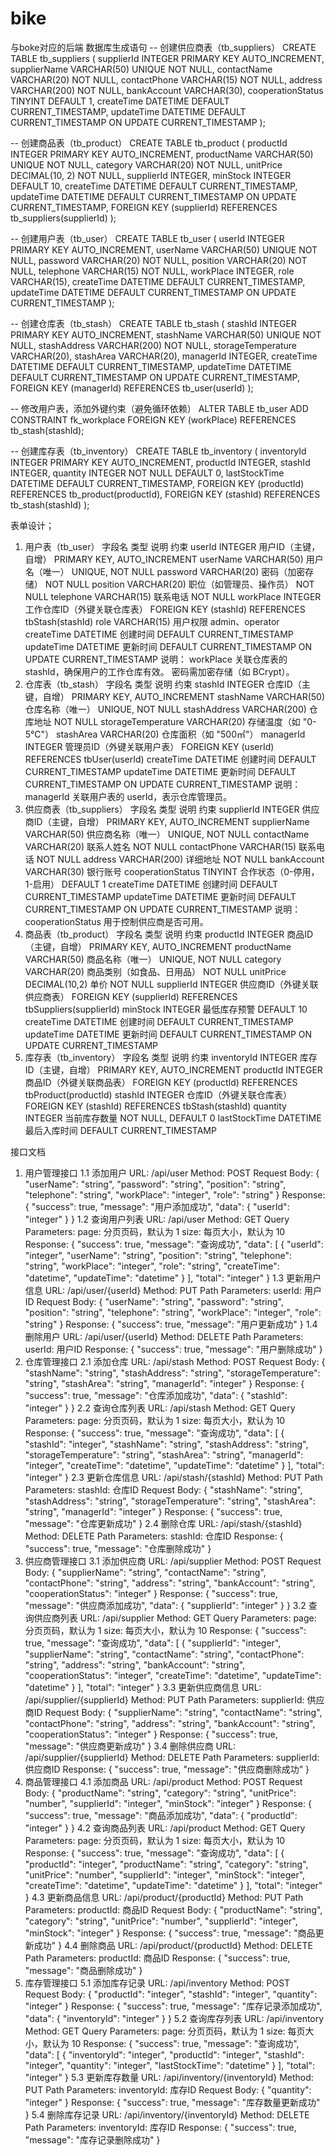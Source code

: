 # bike
与boke对应的后端
数据库生成语句
-- 创建供应商表（tb_suppliers）
CREATE TABLE tb_suppliers (
supplierId INTEGER PRIMARY KEY AUTO_INCREMENT,
supplierName VARCHAR(50) UNIQUE NOT NULL,
contactName VARCHAR(20) NOT NULL,
contactPhone VARCHAR(15) NOT NULL,
address VARCHAR(200) NOT NULL,
bankAccount VARCHAR(30),
cooperationStatus TINYINT DEFAULT 1,
createTime DATETIME DEFAULT CURRENT_TIMESTAMP,
updateTime DATETIME DEFAULT CURRENT_TIMESTAMP ON UPDATE CURRENT_TIMESTAMP
);

-- 创建商品表（tb_product）
CREATE TABLE tb_product (
productId INTEGER PRIMARY KEY AUTO_INCREMENT,
productName VARCHAR(50) UNIQUE NOT NULL,
category VARCHAR(20) NOT NULL,
unitPrice DECIMAL(10, 2) NOT NULL,
supplierId INTEGER,
minStock INTEGER DEFAULT 10,
createTime DATETIME DEFAULT CURRENT_TIMESTAMP,
updateTime DATETIME DEFAULT CURRENT_TIMESTAMP ON UPDATE CURRENT_TIMESTAMP,
FOREIGN KEY (supplierId) REFERENCES tb_suppliers(supplierId)
);

-- 创建用户表（tb_user）
CREATE TABLE tb_user (
userId INTEGER PRIMARY KEY AUTO_INCREMENT,
userName VARCHAR(50) UNIQUE NOT NULL,
password VARCHAR(20) NOT NULL,
position VARCHAR(20) NOT NULL,
telephone VARCHAR(15) NOT NULL,
workPlace INTEGER,
role VARCHAR(15),
createTime DATETIME DEFAULT CURRENT_TIMESTAMP,
updateTime DATETIME DEFAULT CURRENT_TIMESTAMP ON UPDATE CURRENT_TIMESTAMP
);

-- 创建仓库表（tb_stash）
CREATE TABLE tb_stash (
stashId INTEGER PRIMARY KEY AUTO_INCREMENT,
stashName VARCHAR(50) UNIQUE NOT NULL,
stashAddress VARCHAR(200) NOT NULL,
storageTemperature VARCHAR(20),
stashArea VARCHAR(20),
managerId INTEGER,
createTime DATETIME DEFAULT CURRENT_TIMESTAMP,
updateTime DATETIME DEFAULT CURRENT_TIMESTAMP ON UPDATE CURRENT_TIMESTAMP,
FOREIGN KEY (managerId) REFERENCES tb_user(userId)
);

-- 修改用户表，添加外键约束（避免循环依赖）
ALTER TABLE tb_user ADD CONSTRAINT fk_workplace FOREIGN KEY (workPlace) REFERENCES tb_stash(stashId);

-- 创建库存表（tb_inventory）
CREATE TABLE tb_inventory (
inventoryId INTEGER PRIMARY KEY AUTO_INCREMENT,
productId INTEGER,
stashId INTEGER,
quantity INTEGER NOT NULL DEFAULT 0,
lastStockTime DATETIME DEFAULT CURRENT_TIMESTAMP,
FOREIGN KEY (productId) REFERENCES tb_product(productId),
FOREIGN KEY (stashId) REFERENCES tb_stash(stashId)
);


表单设计；
1. 用户表（tb_user）
   字段名	类型	说明	约束
   userId	INTEGER	用户ID（主键，自增）	PRIMARY KEY, AUTO_INCREMENT
   userName	VARCHAR(50)	用户名（唯一）	UNIQUE, NOT NULL
   password	VARCHAR(20)	密码（加密存储）	NOT NULL
   position	VARCHAR(20)	职位（如管理员、操作员）	NOT NULL
   telephone	VARCHAR(15)	联系电话	NOT NULL
   workPlace	INTEGER	工作仓库ID（外键关联仓库表）	FOREIGN KEY (stashId) REFERENCES tbStash(stashId)
   role	VARCHAR(15)	用户权限 admin、operator
   createTime	DATETIME	创建时间	DEFAULT CURRENT_TIMESTAMP
   updateTime	DATETIME	更新时间	DEFAULT CURRENT_TIMESTAMP ON UPDATE CURRENT_TIMESTAMP
   说明：
    workPlace 关联仓库表的 stashId，确保用户的工作仓库有效。
    密码需加密存储（如 BCrypt）。
2. 仓库表（tb_stash）
   字段名	类型	说明	约束
   stashId	INTEGER	仓库ID（主键，自增）	PRIMARY KEY, AUTO_INCREMENT
   stashName	VARCHAR(50)	仓库名称（唯一）	UNIQUE, NOT NULL
   stashAddress	VARCHAR(200)	仓库地址	NOT NULL
   storageTemperature	VARCHAR(20)	存储温度（如 "0-5℃"）
   stashArea	VARCHAR(20)	仓库面积（如 "500㎡"）
   managerId	INTEGER	管理员ID（外键关联用户表）	FOREIGN KEY (userId) REFERENCES tbUser(userId)
   createTime	DATETIME	创建时间	DEFAULT CURRENT_TIMESTAMP
   updateTime	DATETIME	更新时间	DEFAULT CURRENT_TIMESTAMP ON UPDATE CURRENT_TIMESTAMP
   说明：
    managerId 关联用户表的 userId，表示仓库管理员。
3. 供应商表（tb_suppliers）
   字段名	类型	说明	约束
   supplierId	INTEGER	供应商ID（主键，自增）	PRIMARY KEY, AUTO_INCREMENT
   supplierName	VARCHAR(50)	供应商名称（唯一）	UNIQUE, NOT NULL
   contactName	VARCHAR(20)	联系人姓名	NOT NULL
   contactPhone	VARCHAR(15)	联系电话	NOT NULL
   address	VARCHAR(200)	详细地址	NOT NULL
   bankAccount	VARCHAR(30)	银行账号
   cooperationStatus	TINYINT	合作状态（0-停用，1-启用）	DEFAULT 1
   createTime	DATETIME	创建时间	DEFAULT CURRENT_TIMESTAMP
   updateTime	DATETIME	更新时间	DEFAULT CURRENT_TIMESTAMP ON UPDATE CURRENT_TIMESTAMP
   说明：
    cooperationStatus 用于控制供应商是否可用。
4. 商品表（tb_product）
   字段名	类型	说明	约束
   productId	INTEGER	商品ID（主键，自增）	PRIMARY KEY, AUTO_INCREMENT
   productName	VARCHAR(50)	商品名称（唯一）	UNIQUE, NOT NULL
   category	VARCHAR(20)	商品类别（如食品、日用品）	NOT NULL
   unitPrice	DECIMAL(10,2)	单价	NOT NULL
   supplierId	INTEGER	供应商ID（外键关联供应商表）	FOREIGN KEY (supplierId) REFERENCES tbSuppliers(supplierId)
   minStock	INTEGER	最低库存预警	DEFAULT 10
   createTime	DATETIME	创建时间	DEFAULT CURRENT_TIMESTAMP
   updateTime	DATETIME	更新时间	DEFAULT CURRENT_TIMESTAMP ON UPDATE CURRENT_TIMESTAMP
5. 库存表（tb_inventory）
   字段名	类型	说明	约束
   inventoryId	INTEGER	库存ID（主键，自增）	PRIMARY KEY, AUTO_INCREMENT
   productId	INTEGER	商品ID（外键关联商品表）	FOREIGN KEY (productId) REFERENCES tbProduct(productId)
   stashId	INTEGER	仓库ID（外键关联仓库表）	FOREIGN KEY (stashId) REFERENCES tbStash(stashId)
   quantity	INTEGER	当前库存数量	NOT NULL, DEFAULT 0
   lastStockTime	DATETIME	最后入库时间	DEFAULT CURRENT_TIMESTAMP



接口文档
1. 用户管理接口
   1.1 添加用户
      URL: /api/user
      Method: POST
      Request Body:
         {
            "userName": "string",
            "password": "string",
            "position": "string",
            "telephone": "string",
            "workPlace": "integer",
            "role": "string"
         }
      Response:
      {
         "success": true,
         "message": "用户添加成功",
         "data": {
            "userId": "integer"
         }
      }
   1.2 查询用户列表
      URL: /api/user
      Method: GET
      Query Parameters:
      page: 分页页码，默认为 1
      size: 每页大小，默认为 10
      Response:
         {
            "success": true,
            "message": "查询成功",
            "data": [
               {
               "userId": "integer",
               "userName": "string",
               "position": "string",
               "telephone": "string",
               "workPlace": "integer",
               "role": "string",
               "createTime": "datetime",
               "updateTime": "datetime"
               }
            ],
            "total": "integer"
         }
   1.3 更新用户信息
      URL: /api/user/{userId}
      Method: PUT
      Path Parameters:
      userId: 用户ID
      Request Body:
         {
            "userName": "string",
            "password": "string",
            "position": "string",
            "telephone": "string",
            "workPlace": "integer",
            "role": "string"
         }
      Response:
         {
            "success": true,
            "message": "用户更新成功"
         }
   1.4 删除用户
      URL: /api/user/{userId}
      Method: DELETE
      Path Parameters:
      userId: 用户ID
      Response:
         {
            "success": true,
            "message": "用户删除成功"
         }
2. 仓库管理接口
   2.1 添加仓库
      URL: /api/stash
      Method: POST
      Request Body:
         {
            "stashName": "string",
            "stashAddress": "string",
            "storageTemperature": "string",
            "stashArea": "string",
            "managerId": "integer"
         }
      Response:
         {
            "success": true,
            "message": "仓库添加成功",
            "data": {
               "stashId": "integer" 
            }
         }
   2.2 查询仓库列表
      URL: /api/stash
      Method: GET
      Query Parameters:
      page: 分页页码，默认为 1
      size: 每页大小，默认为 10
      Response:
         {
            "success": true,
            "message": "查询成功",
            "data": [
               {
                  "stashId": "integer",
                  "stashName": "string",
                  "stashAddress": "string",
                  "storageTemperature": "string",
                  "stashArea": "string",
                  "managerId": "integer",
                  "createTime": "datetime",
                  "updateTime": "datetime"
               }
            ],
            "total": "integer"
         }
   2.3 更新仓库信息
      URL: /api/stash/{stashId}
      Method: PUT
      Path Parameters:
      stashId: 仓库ID
      Request Body:
         {
            "stashName": "string",
            "stashAddress": "string",
            "storageTemperature": "string",
            "stashArea": "string",
            "managerId": "integer"
         }
      Response:
         {
            "success": true,
            "message": "仓库更新成功"
         }
   2.4 删除仓库
      URL: /api/stash/{stashId}
      Method: DELETE
      Path Parameters:
      stashId: 仓库ID
      Response:
         {
            "success": true,
            "message": "仓库删除成功"
         }
3. 供应商管理接口
   3.1 添加供应商
      URL: /api/supplier
      Method: POST
      Request Body:
         {
            "supplierName": "string",
            "contactName": "string",
            "contactPhone": "string",
            "address": "string",
            "bankAccount": "string",
            "cooperationStatus": "integer"
         }
      Response:
         {
            "success": true,
            "message": "供应商添加成功",
            "data": {
               "supplierId": "integer"
            }
         }
   3.2 查询供应商列表
      URL: /api/supplier
      Method: GET
      Query Parameters:
      page: 分页页码，默认为 1
      size: 每页大小，默认为 10
      Response:
         {
            "success": true,
            "message": "查询成功",
            "data": [
               {
                  "supplierId": "integer",
                  "supplierName": "string",
                  "contactName": "string",
                  "contactPhone": "string",
                  "address": "string",
                  "bankAccount": "string",
                  "cooperationStatus": "integer",
                  "createTime": "datetime",
                  "updateTime": "datetime"
               }
            ],
            "total": "integer"
         }
   3.3 更新供应商信息
      URL: /api/supplier/{supplierId}
      Method: PUT
      Path Parameters:
      supplierId: 供应商ID
      Request Body:
         {
            "supplierName": "string",
            "contactName": "string",
            "contactPhone": "string",
            "address": "string",
            "bankAccount": "string",
            "cooperationStatus": "integer"
         }
      Response:
            {
               "success": true,
               "message": "供应商更新成功"
            }
   3.4 删除供应商
      URL: /api/supplier/{supplierId}
      Method: DELETE
      Path Parameters:
      supplierId: 供应商ID
      Response:
         {
            "success": true,
            "message": "供应商删除成功"
         }
4. 商品管理接口
   4.1 添加商品
      URL: /api/product
      Method: POST
      Request Body:
         {
            "productName": "string",
            "category": "string",
            "unitPrice": "number",
            "supplierId": "integer",
            "minStock": "integer"
         }
      Response:
         {
            "success": true,
            "message": "商品添加成功",
            "data": {
               "productId": "integer"
            }
         }
   4.2 查询商品列表
      URL: /api/product
      Method: GET
      Query Parameters:
      page: 分页页码，默认为 1
      size: 每页大小，默认为 10
      Response:
         {
            "success": true,
            "message": "查询成功",
            "data": [
               {
                  "productId": "integer",
                  "productName": "string",
                  "category": "string",
                  "unitPrice": "number",
                  "supplierId": "integer",
                  "minStock": "integer",
                  "createTime": "datetime",
                  "updateTime": "datetime"
               }
            ],
            "total": "integer"
         }
   4.3 更新商品信息
      URL: /api/product/{productId}
      Method: PUT
      Path Parameters:
      productId: 商品ID
      Request Body:
         {
            "productName": "string",
            "category": "string",
            "unitPrice": "number",
            "supplierId": "integer",
            "minStock": "integer"
         }
      Response:
         {
            "success": true,
            "message": "商品更新成功"
         }
   4.4 删除商品
      URL: /api/product/{productId}
      Method: DELETE
      Path Parameters:
      productId: 商品ID
      Response:
         {
            "success": true,
            "message": "商品删除成功"
         }
5. 库存管理接口
   5.1 添加库存记录
      URL: /api/inventory
      Method: POST
      Request Body:
         {
            "productId": "integer",
            "stashId": "integer",
            "quantity": "integer"
         }
      Response:
         {
            "success": true,
            "message": "库存记录添加成功",
            "data": {
               "inventoryId": "integer"
            }
         }
   5.2 查询库存列表
      URL: /api/inventory
      Method: GET
      Query Parameters:
      page: 分页页码，默认为 1
      size: 每页大小，默认为 10
      Response:
         {
            "success": true,
            "message": "查询成功",
            "data": [
               {
                  "inventoryId": "integer",
                  "productId": "integer",
                  "stashId": "integer",
                  "quantity": "integer",
                  "lastStockTime": "datetime"
               }
            ],
            "total": "integer"
         }
   5.3 更新库存数量
      URL: /api/inventory/{inventoryId}
      Method: PUT
      Path Parameters:
      inventoryId: 库存ID
      Request Body:
         {
            "quantity": "integer"
         }
      Response:
         {
            "success": true,
            "message": "库存数量更新成功"
         }
   5.4 删除库存记录
      URL: /api/inventory/{inventoryId}
      Method: DELETE
      Path Parameters:
      inventoryId: 库存ID
      Response:
         {
            "success": true,
            "message": "库存记录删除成功"
         }